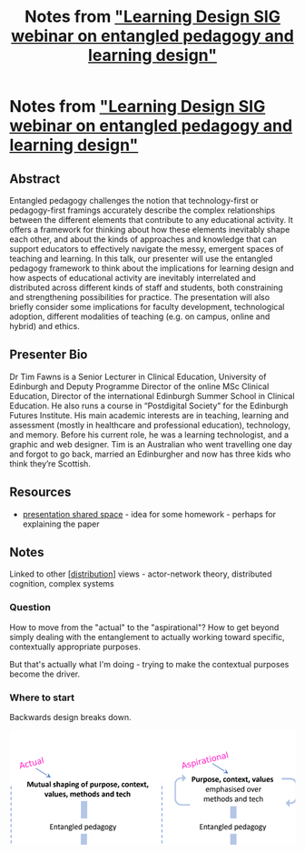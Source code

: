 ﻿---
title: Notes from ["Learning Design SIG webinar on entangled pedagogy and learning
  design"](https://ascilite.org/events/learning-design-sig-webinar-on-entangled-pedagogy-and-learning-design/)
---
# Notes from ["Learning Design SIG webinar on entangled pedagogy and learning design"](https://ascilite.org/events/learning-design-sig-webinar-on-entangled-pedagogy-and-learning-design/)

## Abstract

Entangled pedagogy challenges the notion that technology-first or pedagogy-first framings accurately describe the complex relationships between the different elements that contribute to any educational activity. It offers a framework for thinking about how these elements inevitably shape each other, and about the kinds of approaches and knowledge that can support educators to effectively navigate the messy, emergent spaces of teaching and learning. In this talk, our presenter will use the entangled pedagogy framework to think about the implications for learning design and how aspects of educational activity are inevitably interrelated and distributed across different kinds of staff and students, both constraining and strengthening possibilities for practice. The presentation will also briefly consider some implications for faculty development, technological adoption, different modalities of teaching (e.g. on campus, online and hybrid) and ethics.

## Presenter Bio

Dr Tim Fawns is a Senior Lecturer in Clinical Education, University of Edinburgh and Deputy Programme Director of the online MSc Clinical Education, Director of the international Edinburgh Summer School in Clinical Education. He also runs a course in “Postdigital Society” for the Edinburgh Futures Institute. His main academic interests are in teaching, learning and assessment (mostly in healthcare and professional education), technology, and memory. Before his current role, he was a learning technologist, and a graphic and web designer. Tim is an Australian who went travelling one day and forgot to go back, married an Edinburgher and now has three kids who think they’re Scottish.

## Resources

- [presentation shared space](https://docs.google.com/presentation/d/15FojzDbs2ICuQ_76dcGwV_7OE4FpW3iXvpzFtd2i2C4/edit#slide=id.g13c350c2076_0_1) - idea for some homework - perhaps for explaining the paper

## Notes

Linked to other [[distribution]] views - actor-network theory, distributed cognition, complex systems

### Question

How to move from the "actual" to the "aspirational"?  How to get beyond simply dealing with the entanglement to actually working toward specific, contextually appropriate purposes.

But that's actually what I'm doing - trying to make the contextual purposes become the driver.

### Where to start

Backwards design breaks down.


![](actual-aspirational.png)  


[//begin]: # "Autogenerated link references for markdown compatibility"
[distribution]: distribution "Distribution"
[//end]: # "Autogenerated link references"